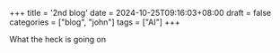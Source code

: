 +++
title = '2nd blog'
date = 2024-10-25T09:16:03+08:00
draft = false
categories = ["blog", "john"]
tags = ["AI"]
+++


What the heck is going on